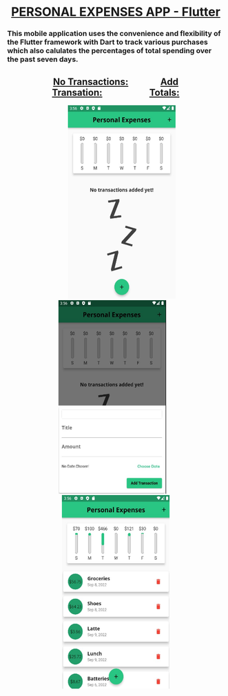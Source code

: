 # <div align="center"> <ins><strong>PERSONAL EXPENSES APP - Flutter</strong></ins> </div>
### This mobile application uses the convenience and flexibility of the Flutter framework with Dart to track various purchases which also calulates the percentages of total spending over the past seven days.

## <div align="center"><ins>No Transactions:</ins>               <ins>Add Transation:</ins>                      <ins>Totals:</ins></div>
<div align="center">           <img src = "https://github.com/BrandonScanlon/Personal_Expenses_App/blob/main/images/Exspenses%201.jpg" width="250" height="450"/>    <img src = "https://github.com/BrandonScanlon/Personal_Expenses_App/blob/main/images/Exspenses%202.jpg" width="250" height="450"/>    <img src ="https://github.com/BrandonScanlon/Personal_Expenses_App/blob/main/images/Exspenses%203.jpg" width="250" height="450"/> </div>
